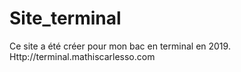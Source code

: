 # Site_terminal
Ce site a été créer pour mon bac en terminal en 2019.
Http://terminal.mathiscarlesso.com
